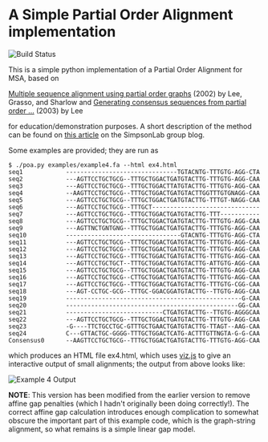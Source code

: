 # A Simple Partial Order Alignment implementation

![Build Status](https://github.com/ljdursi/poapy/actions/workflows/python-package.yml/badge.svg)

This is a simple python implementation of a Partial Order Alignment for MSA,
based on

[Multiple sequence alignment using partial order graphs](http://bioinformatics.oxfordjournals.org/content/18/3/452.short) (2002) by Lee, Grasso, and Sharlow 
 and
[Generating consensus sequences from partial order ...](http://bioinformatics.oxfordjournals.org/content/19/8/999.short) (2003) by Lee

for education/demonstration purposes. A short description of the method can be found on [this article](http://simpsonlab.github.io/2015/05/01/understanding-poa/) on the SimpsonLab group blog.

Some examples are provided; they are run as

```
$ ./poa.py examples/example4.fa --html ex4.html
seq1            -------------------------------TGTACNTG-TTTGTG-AGG-CTA
seq2            ---AGTTCCTGCTGCG--TTTGCTGGACTGATGTACTTG-TTTGTG-AGG-CAA
seq3            ---AGTTCCTGCTGCG--TTTGCTGGACTTATGTACTTG-TTTGTG-AGG-CAA
seq4            --AAGTTCCTGCTGCG--TTTGCTGGACTGATGTACTTGGTTTGTGNAGG-CAA
seq5            ---AGTTCCTGCTGCG--TTTGCTGGACTGATGTACTTG-TTTGT-NAGG-CAA
seq6            ---AGTTCCTGCTGCG--TTTGCT------------------------------
seq7            ---AGTTCCTGCTGCG--TTTGCTGGACTGATGTACTTG-TTT-----------
seq8            ---AGTTCCTGCTGCG--TTTGCTGGACTGATGTACTTG-TTTGTG-AGG-CAA
seq9            ---AGTTNCTGNTGNG--TTTGCTGGACTGATGTACTTG-TTTGTG-AGG-CAA
seq10           --------------------------------GTACNTG-TTTGTG-AGG-CTA
seq11           ---AGTTCCTGCTGCG--TTTGCTGGACTGATGTACTTG-TTTGTG-AGG-CAA
seq12           ---AGTTCCTGCTGCG--TTTGCTGGACTGATGTACTTG-TTTGTG-AGG-CAA
seq13           ---AGTTCCTGCTGCG--TTTGCTGGACTGATGTACTTG-TTTGTG-AGG-CAA
seq14           ---AGTTCCTGCTGCT--TTTGCTGGACTGATGTACTTG-ATTGTG-AGG-CAA
seq15           ---AGTTCCTGCTGCG--TTTGCTGGACTGATGTACTTG-TTTGTG-AGG-CAA
seq16           ---AGTTCCTGCTGCG--CTTGCTGGACTGATGTACTTG-TTTGTG-AGG-CAA
seq17           ---AGTTCCTGCTGCG--TTTGCTGGACTGATGTACTTG-TTTGTG-CGG-CAA
seq18           ---AGT-CCTGC-GCG--TTTGC-GGACGGATGTACTTG--TTGTG-AGG-CAA
seq19           -------------------------------------------------G-CAA
seq20           ------------------------------------------------GG-CAA
seq21           ---------------------------CTGATGTACTTG--TTGTG-AGGGCAA
seq22           ---AGTTCCTGCTGCG--TTTGCTGGACTGATGTACTTG-TTTGTG-AGG-CAA
seq23           -G----TTCTGCCTGC-GTTTGCTGAACTGATGTACTTG-TTAGT--AAG-CAA
seq24           C---GTTACTGC-GGGG-TTTGCTGGACTCATG-ACTTTGTTNGTA-G-G-CAA
Consensus0      --AAGTTCCTGCTGCG--TTTGCTGGACTGATGTACTTG-TTTGTG-AGG-CAA
```

which produces an HTML file ex4.html, which uses [viz.js](http://visjs.org/)
to give an interactive output of small alignments; the output from above looks
like:

![Example 4 Output](imgs/screenshot.png  "Example 4 Output")

**NOTE**: This version has been modified from the earlier version to remove
affine gap penalties (which I hadn't originally been doing correctly!).
The correct affine gap calculation introduces enough complication to somewhat
obscure the important part of this example code, which is the graph-string
alignment, so what remains is a simple linear gap model.
